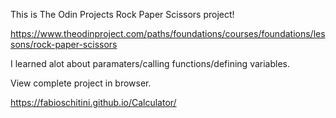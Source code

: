 This is The Odin Projects Rock Paper Scissors project!

https://www.theodinproject.com/paths/foundations/courses/foundations/lessons/rock-paper-scissors

I learned alot about paramaters/calling functions/defining variables. 


View complete project in browser.

https://fabioschitini.github.io/Calculator/
